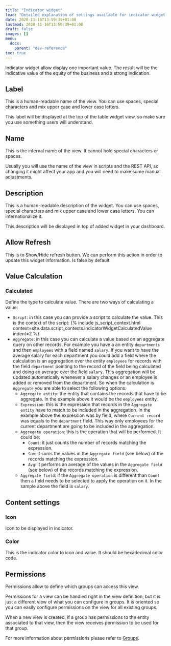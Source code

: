 ```yaml
---
title: "Indicator widget"
lead: "Detailed explanation of settings available for indicator widget views."
date: 2020-11-16T13:59:39+01:00
lastmod: 2020-11-16T13:59:39+01:00
draft: false
images: []
menu:
  docs:
    parent: "dev-reference"
toc: true
---
```


Indicator widget allow display one important value. The result will be the indicative value of the equity of 
the business and a strong indication.

## Label

This is a human-readable name of the view. You can use spaces, special characters and
mix upper case and lower case letters.

This label will be displayed at the top of the table widget view, so make sure you use something
users will understand.

## Name

This is the internal name of the view. It cannot hold special characters or spaces.

Usually you will use the name of the view in scripts and the REST API, so changing it
might affect your app and you will need to make some manual adjustments.

## Description

This is a human-readable description of the widget. You can use spaces, special characters and
mix upper case and lower case letters. You can internationalize it.

This description will be displayed in top of added widget in your dashboard.

## Allow Refresh

This is to Show/Hide refresh button. We can perform this action in order to update this widget 
information. Is false by default.

## Value Calculation

### Calculated

Define the type to calculate value. There are two ways of calculating a value:

- `Script`: in this case you can provide a script to calculate the value. This is the context of the script:
  {% include js_script_context.html context=site.data.script_contexts.indicatorWidgetCalculatedValue indent=2 %}
- `Aggregate`: in this case you can calculate a value based on an aggregate query on other records. For
  example you have a an entity `departments` and then `employees` with a field named `salary`. If you
  want to have the average salary for each department you could add a field where the calculation is an
  aggregation over the entity `employees` for records with the field `department` pointing to the record
  of the field being calculated and doing an average over the field `salary`. This aggregation will be
  updated automatically whenever a salary changes or an employee is added or removed from the department.
  So when the calculation is `Aggregate` you are able to select the following options:
  - `Aggregate entity`: the entity that contains the records that have to be aggregate. In the example
    above it would be the `employees` entity.
  - `Expression`: this is the expression that records in the `Aggregate entity` have to match to be included
    in the aggregation. In the example above the expression was by field, where `Current record` was equals
    to the `department` field. This way only employees for the current department are going to be included
    in the aggregation.
  - `Aggregate operation`: this is the operation that will be performed. It could be:
    - `Count`: it just counts the number of records matching the expression.
    - `Sum`: it sums the values in the `Aggregate field` (see below) of the records matching the expression.
    - `Avg`: it performs an average of the values in the `Aggregate field` (see below) of the records 
      matching the expression.
  - `Aggregate field`: if the `Aggregate operation` is different than `Count` then a field needs to be selected
    to apply the operation on it. In the sample above the field is `salary`.

## Content settings

### Icon

Icon to be displayed in indicator.

### Color

This is the indicator color to icon and value. It should be hexadecimal color code.

## Permissions

Permissions allow to define which groups can access this view.
  
Permissions for a view can be handled right in the view definition, but it is just
a different view of what you can configure in groups. It is oriented so you can easily
configure permissions on the view for all existing groups.

When a new view is created, if a group has permissions to the entity associated to that view, then the view 
receives permission to be used for that group.

For more information about permissions please refer to [Groups]({{site.baseurl}}/app-development-security-groups.html).

